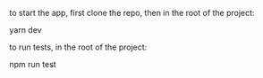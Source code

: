to start the app, first clone the repo, then in the root of the project:

yarn dev

to run tests, in the root of the project:

npm run test
